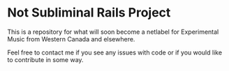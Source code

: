 # Not Subliminal Rails Project

This is a repository for what will soon become a netlabel for Experimental Music from Western Canada and elsewhere.

Feel free to contact me if you see any issues with code or if you would like to contribute in some way.